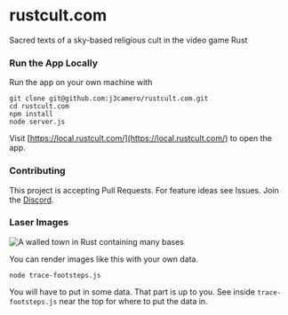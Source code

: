 # rustcult.com
Sacred texts of a sky-based religious cult in the video game Rust

### Run the App Locally

Run the app on your own machine with

```
git clone git@github.com:j3camero/rustcult.com.git
cd rustcult.com
npm install
node server.js
```

Visit [https://local.rustcult.com/](https://local.rustcult.com/) to open the app.

### Contributing

This project is accepting Pull Requests. For feature ideas see Issues. Join the [Discord](https://discord.gg/rustgov).

### Laser Images

![A walled town in Rust containing many bases](https://i0.wp.com/rustne.ws/wp-content/uploads/2023/01/splash.jpg)

You can render images like this with your own data.


```
node trace-footsteps.js
```

You will have to put in some data. That part is up to you. See inside `trace-footsteps.js` near the top for where to put the data in.

